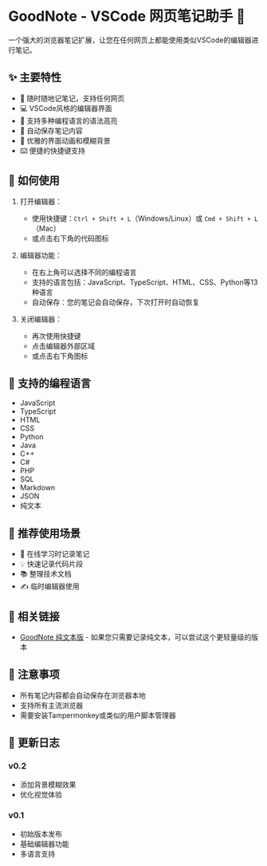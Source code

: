 # GoodNote - VSCode 网页笔记助手 🚀

一个强大的浏览器笔记扩展，让您在任何网页上都能使用类似VSCode的编辑器进行笔记。

## ✨ 主要特性

- 🎯 随时随地记笔记，支持任何网页
- 💻 VSCode风格的编辑器界面
- 🎨 支持多种编程语言的语法高亮
- 💾 自动保存笔记内容
- 🌈 优雅的界面动画和模糊背景
- ⌨️ 便捷的快捷键支持

## 🚀 如何使用

1. 打开编辑器：
   - 使用快捷键：`Ctrl + Shift + L`（Windows/Linux）或 `Cmd + Shift + L`（Mac）
   - 或点击右下角的代码图标

2. 编辑器功能：
   - 在右上角可以选择不同的编程语言
   - 支持的语言包括：JavaScript、TypeScript、HTML、CSS、Python等13种语言
   - 自动保存：您的笔记会自动保存，下次打开时自动恢复

3. 关闭编辑器：
   - 再次使用快捷键
   - 点击编辑器外部区域
   - 或点击右下角图标

## 🔧 支持的编程语言

- JavaScript
- TypeScript
- HTML
- CSS
- Python
- Java
- C++
- C#
- PHP
- SQL
- Markdown
- JSON
- 纯文本

## 🎯 推荐使用场景

- 📝 在线学习时记录笔记
- 💡 快速记录代码片段
- 📚 整理技术文档
- ✍️ 临时编辑器使用

## 🔗 相关链接

- [GoodNote 纯文本版](https://greasyfork.org/zh-CN/scripts/526070) - 如果您只需要记录纯文本，可以尝试这个更轻量级的版本

## 📝 注意事项

- 所有笔记内容都会自动保存在浏览器本地
- 支持所有主流浏览器
- 需要安装Tampermonkey或类似的用户脚本管理器

## 🌟 更新日志

### v0.2
- 添加背景模糊效果
- 优化视觉体验

### v0.1 
- 初始版本发布
- 基础编辑器功能
- 多语言支持 